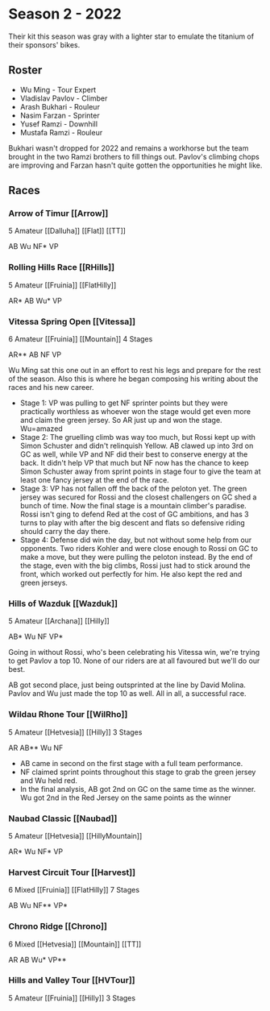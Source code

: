 # Season 2 - 2022

Their kit this season was gray with a lighter star to emulate the titanium of their sponsors' bikes.

## Roster

* Wu Ming - Tour Expert
* Vladislav Pavlov - Climber
* Arash Bukhari - Rouleur
* Nasim Farzan - Sprinter
* Yusef Ramzi - Downhill
* Mustafa Ramzi - Rouleur

Bukhari wasn't dropped for 2022 and remains a workhorse but the team brought in the two Ramzi brothers to fill things out. Pavlov's climbing chops are improving and Farzan hasn't quite gotten the opportunities he might like.

## Races

### Arrow of Timur [[Arrow]] 

5 Amateur [[Dalluha]] [[Flat]] [[TT]]

AB Wu NF* VP

### Rolling Hills Race [[RHills]]

5 Amateur [[Fruinia]] [[FlatHilly]]

AR* AB Wu* VP

### Vitessa Spring Open [[Vitessa]]

6 Amateur [[Fruinia]] [[Mountain]] 4 Stages

AR** AB NF VP

Wu Ming sat this one out in an effort to rest his legs and prepare for the rest of the season. Also this is where he began composing his writing about the races and his new career.

* Stage 1: VP was pulling to get NF sprinter points but they were practically worthless as whoever won the stage would get even more and claim the green jersey. So AR just up and won the stage. Wu=amazed
* Stage 2: The gruelling climb was way too much, but Rossi kept up with Simon Schuster and didn't relinquish Yellow. AB clawed up into 3rd on GC as well, while VP and NF did their best to conserve energy at the back. It didn't help VP that much but NF now has the chance to keep Simon Schuster away from sprint points in stage four to give the team at least one fancy jersey at the end of the race.
* Stage 3: VP has not fallen off the back of the peloton yet. The green jersey was secured for Rossi and the closest challengers on GC shed a bunch of time. Now the final stage is a mountain climber's paradise. Rossi isn't ging to defend Red at the cost of GC ambitions, and has 3 turns to play with after the big descent and flats so defensive riding should carry the day there.
* Stage 4: Defense did win the day, but not without some help from our opponents. Two riders Kohler and were close enough to Rossi on GC to make a move, but they were pulling the peloton instead. By the end of the stage, even with the big climbs, Rossi just had to stick around the front, which worked out perfectly for him. He also kept the red and green jerseys.

### Hills of Wazduk [[Wazduk]]

5 Amateur [[Archana]] [[Hilly]]

AB* Wu NF VP*

Going in without Rossi, who's been celebrating his Vitessa win, we're trying to get Pavlov a top 10. None of our riders are at all favoured but we'll do our best.

AB got second place, just being outsprinted at the line by David Molina. Pavlov and Wu just made the top 10 as well. All in all, a successful race.

### Wildau Rhone Tour [[WilRho]]

5 Amateur [[Hetvesia]] [[Hilly]] 3 Stages

AR AB** Wu NF

* AB came in second on the first stage with a full team performance.
* NF claimed sprint points throughout this stage to grab the green jersey and Wu held red.
* In the final analysis, AB got 2nd on GC on the same time as the winner. Wu got 2nd in the Red Jersey on the same points as the winner

### Naubad Classic [[Naubad]]

5 Amateur [[Hetvesia]] [[HillyMountain]]

AR* Wu NF* VP

### Harvest Circuit Tour [[Harvest]]

6 Mixed [[Fruinia]] [[FlatHilly]] 7 Stages

AB Wu NF** VP*

### Chrono Ridge [[Chrono]]

6 Mixed [[Hetvesia]] [[Mountain]] [[TT]]

AR AB Wu* VP**

### Hills and Valley Tour [[HVTour]]

5 Amateur  [[Fruinia]] [[Hilly]] 3 Stages






